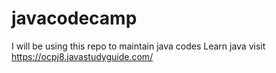 # javacodecamp

I will be using this repo to maintain java codes
Learn java visit https://ocpj8.javastudyguide.com/
